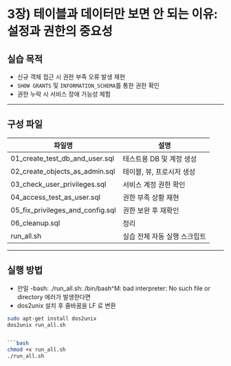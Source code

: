 # 3장) 테이블과 데이터만 보면 안 되는 이유: 설정과 권한의 중요성

## 실습 목적

- 신규 객체 접근 시 권한 부족 오류 발생 재현
- `SHOW GRANTS` 및 `INFORMATION_SCHEMA`를 통한 권한 확인
- 권한 누락 시 서비스 장애 가능성 체험

---

## 구성 파일

| 파일명                            | 설명 |
|---------------------------------|------|
| 01_create_test_db_and_user.sql    | 테스트용 DB 및 계정 생성 |
| 02_create_objects_as_admin.sql   | 테이블, 뷰, 프로시저 생성 |
| 03_check_user_privileges.sql     | 서비스 계정 권한 확인 |
| 04_access_test_as_user.sql       | 권한 부족 상황 재현 |
| 05_fix_privileges_and_config.sql | 권한 보완 후 재확인 |
| 06_cleanup.sql                   | 정리 |
| run_all.sh                       | 실습 전체 자동 실행 스크립트 |

---

## 실행 방법
- 만일 -bash: ./run_all.sh: /bin/bash^M: bad interpreter: No such file or directory 에러가 발생한다면
- dos2unix 설치 후 줄바꿈을 LF 로 변환
  
```bash
sudo apt-get install dos2unix
dos2unix run_all.sh


```bash
chmod +x run_all.sh
./run_all.sh
